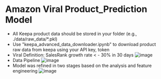 # Amazon Viral Product_Prediction Model
- All Keepa product data should be stored in your folder (e.g., ./data/raw_data/*.pkl)  
- Use "keepa_advanced_data_downloader.ipynb" to download product raw data from keepa using your API key, token
- Viral Definition: SalesRank growth rate < - 30% in 30 days
![image](https://github.com/user-attachments/assets/c740b666-e95d-4c74-835a-142b32da2314)
- Data Pipeline
![image](https://github.com/user-attachments/assets/3201552c-fe93-465b-bb2a-b1052d2e92b9)
- Model was refined in two stages based on the analysis and feature engineering
![image](https://github.com/user-attachments/assets/ee45955f-8611-4718-b317-1b8c1c559bc8)


